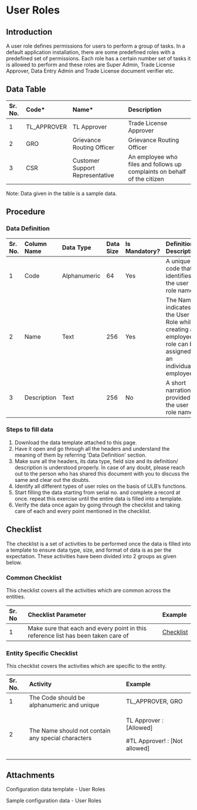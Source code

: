 # User Roles

## Introduction <a id="Introduction"></a>

A user role defines permissions for users to perform a group of tasks. In a default application installation, there are some predefined roles with a predefined set of permissions. Each role has a certain number set of tasks it is allowed to perform and these roles are Super Admin, Trade License Approver, Data Entry Admin and Trade License document verifier etc.

## Data Table <a id="Data-Table"></a>

| Sr. No. | Code\* | Name\* | Description |
| :--- | :--- | :--- | :--- |
| 1 | TL\_APPROVER | TL Approver | Trade License Approver |
| 2 | GRO | Grievance Routing Officer | Grievance Routing Officer |
| 3 | CSR | Customer Support Representative | An employee who files and follows up complaints on behalf of the citizen |

Note: Data given in the table is a sample data.

## Procedure <a id="Procedure"></a>

### Data Definition <a id="Data-Definition"></a>

| Sr. No. | Column Name | Data Type | Data Size | Is Mandatory? | Definition/ Description |
| :--- | :--- | :--- | :--- | :--- | :--- |
| 1 | Code | Alphanumeric | 64 | Yes | A unique code that identifies the user role name. |
| 2 | Name | Text | 256 | Yes | The Name indicates the User Role while creating an employee a role can be assigned to an individual employee |
| 3 | Description | Text | 256 | No | A short narration provided to the user role name |

### Steps to fill data <a id="Steps-to-fill-data"></a>

1. Download the data template attached to this page.
2. Have it open and go through all the headers and understand the meaning of them by referring 'Data Definition' section.
3. Make sure all the headers, its data type, field size and its definition/ description is understood properly. In case of any doubt, please reach out to the person who has shared this document with you to discuss the same and clear out the doubts.
4. Identify all different types of user roles on the basis of ULB’s functions.
5. Start filling the data starting from serial no. and complete a record at once. repeat this exercise until the entire data is filled into a template.
6. Verify the data once again by going through the checklist and taking care of each and every point mentioned in the checklist.

## Checklist <a id="Checklist"></a>

The checklist is a set of activities to be performed once the data is filled into a template to ensure data type, size, and format of data is as per the expectation. These activities have been divided into 2 groups as given below.

### Common Checklist <a id="Common-Checklist"></a>

This checklist covers all the activities which are common across the entities.

| Sr. No | Checklist Parameter | Example |
| :--- | :--- | :--- |
| 1 | Make sure that each and every point in this reference list has been taken care of | [Checklist](https://digit-discuss.atlassian.net/wiki/spaces/DO/pages/502203140/Checklist) |

### Entity Specific Checklist <a id="Entity-Specific-Checklist"></a>

This checklist covers the activities which are specific to the entity.

<table>
  <thead>
    <tr>
      <th style="text-align:left">Sr. No.</th>
      <th style="text-align:left">Activity</th>
      <th style="text-align:left">Example</th>
    </tr>
  </thead>
  <tbody>
    <tr>
      <td style="text-align:left">1</td>
      <td style="text-align:left">The Code should be alphanumeric and unique</td>
      <td style="text-align:left">TL_APPROVER, GRO</td>
    </tr>
    <tr>
      <td style="text-align:left">2</td>
      <td style="text-align:left">The Name should not contain any special characters</td>
      <td style="text-align:left">
        <p>TL Approver : [Allowed]</p>
        <p>#TL Approver! : [Not allowed]</p>
      </td>
    </tr>
  </tbody>
</table>

## Attachments <a id="Attachments"></a>

Configuration data template - User Roles

Sample configuration data - User Roles

